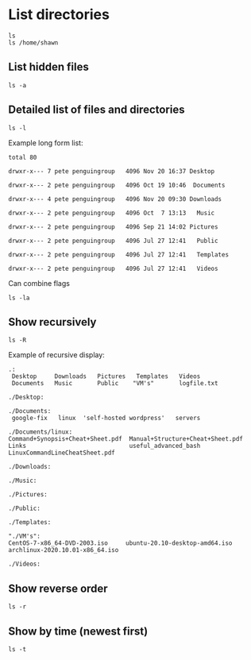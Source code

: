 # List directories

	ls
	ls /home/shawn
	
## List hidden files

	ls -a
	
## Detailed list of files and directories

	ls -l
	
Example long form list:

	total 80

	drwxr-x--- 7 pete penguingroup   4096 Nov 20 16:37 Desktop

	drwxr-x--- 2 pete penguingroup   4096 Oct 19 10:46  Documents

	drwxr-x--- 4 pete penguingroup   4096 Nov 20 09:30 Downloads

	drwxr-x--- 2 pete penguingroup   4096 Oct  7 13:13   Music

	drwxr-x--- 2 pete penguingroup   4096 Sep 21 14:02 Pictures

	drwxr-x--- 2 pete penguingroup   4096 Jul 27 12:41   Public

	drwxr-x--- 2 pete penguingroup   4096 Jul 27 12:41   Templates

	drwxr-x--- 2 pete penguingroup   4096 Jul 27 12:41   Videos
	
Can combine flags

	ls -la
	
## Show recursively

	ls -R
	
Example of recursive display:

	.:
	 Desktop     Downloads   Pictures   Templates   Videos
	 Documents   Music       Public    "VM's"       logfile.txt

	./Desktop:

	./Documents:
	 google-fix   linux  'self-hosted wordpress'   servers

	./Documents/linux:
	Command+Synopsis+Cheat+Sheet.pdf  Manual+Structure+Cheat+Sheet.pdf
	Links                             useful_advanced_bash
	LinuxCommandLineCheatSheet.pdf

	./Downloads:

	./Music:

	./Pictures:

	./Public:

	./Templates:

	"./VM's":
	CentOS-7-x86_64-DVD-2003.iso     ubuntu-20.10-desktop-amd64.iso
	archlinux-2020.10.01-x86_64.iso

	./Videos:

	
## Show reverse order

	ls -r
	
## Show by time (newest first)

	ls -t

